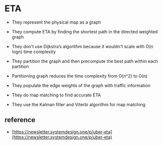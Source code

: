 # ETA


- They represent the physical map as a graph

- They compute ETA by finding the shortest path in the directed weighted graph

- They don't use Dijkstra’s algorithm because it wouldn't scale with O(n logn) time complexity

- They partition the graph and then precompute the best path within each partition

- Partitioning graph reduces the time complexity from O(n^2) to O(n)

- They populate the edge weights of the graph with traffic information

- They do map matching to find accurate ETA

- They use the Kalman filter and Viterbi algorithm for map matching


## reference
- [https://newsletter.systemdesign.one/p/uber-eta](https://newsletter.systemdesign.one/p/uber-eta)
